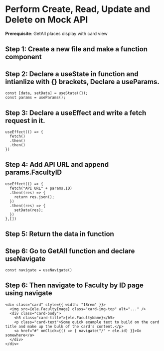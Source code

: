 # Perform Create, Read, Update and Delete on Mock API

**Prerequisite**: GetAll places display with card view 

## Step 1: Create a new file and make a function component 

## Step 2: Declare a useState in function and intianlize with {} brackets, Declare a useParams.

```
const [data, setData] = useState({});
const params = useParams();
```
## Step 3: Declare a useEffect and write a fetch request in it.
```
useEffect(() => {
  fetch()
  .then()
  .then()
}) 
```
## Step 4: Add API URL and append params.FacultyID
```
useEffect(() => {
  fetch("API URL" + params.ID)
  .then((res) => {
    return res.json();
  }) 
  .then((res) => {
    setData(res);
  }) 
},[]) 
```
## Step 5: Return the data in function 
## Step 6: Go to GetAll function and declare useNavigate 
```
const navigate = useNavigate()
```
## Step 6: Then navigate to Faculty by ID page using navigate
```
<div class="card" style={{ width: "18rem" }}>
  <img src={ele.FacultyImage} class="card-img-top" alt="..." />
  <div class="card-body">
    <h5 class="card-title">{ele.FacultyName}</h5>
    <p class="card-text">Some quick example text to build on the card title and make up the bulk of the card's content.</p>
    <a href="#" onClick={() => { navigate("/" + ele.id) }}>Go somewhere</a>
  </div>
</div>
```








